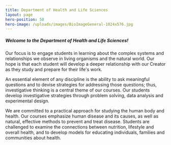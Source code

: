 ```yaml
---
title: Department of Health and Life Sciences
layout: page
hero-position: 50
hero-image: /uploads/images/BioImageGeneral-1024x576.jpg
---
```

##### Welcome to the Department of Health and Life Sciences!

Our focus is to engage students in learning about the complex systems and relationships we 
observe in living organisms and the natural world. Our hope is that each student will develop 
a deeper relationship with our Creator as they study and prepare for their life's work.
      
An essential element of any discipline is the ability to ask meaningful questions and to 
devise strategies for addressing those questions; thus, investigative thinking is a central 
theme of our courses. Our students develop investigative strategies through problem solving, 
data analysis and experimental design.
      
We are committed to a practical approach for studying the human body and health. Our courses 
emphasize human disease and its causes, as well as natural, effective methods to prevent and 
treat disease. Students are challenged to examine the connections between nutrition, lifestyle 
and overall health, and to develop models for educating individuals, families and communities 
about health.
